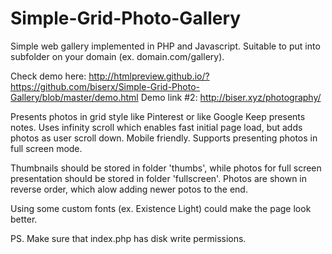 # Simple-Grid-Photo-Gallery
Simple web gallery implemented in PHP and Javascript.
Suitable to put into subfolder on your domain (ex. domain.com/gallery).

Check demo here: http://htmlpreview.github.io/?https://github.com/biserx/Simple-Grid-Photo-Gallery/blob/master/demo.html
Demo link #2: http://biser.xyz/photography/

Presents photos in grid style like Pinterest or like Google Keep presents notes. 
Uses infinity scroll which enables fast initial page load, but adds photos as user scroll down. 
Mobile friendly.
Supports presenting photos in full screen mode.

Thumbnails should be stored in folder 'thumbs', while photos for full screen presentation should be stored in folder 'fullscreen'.
Photos are shown in reverse order, which alow adding newer potos to the end.

Using some custom fonts (ex. Existence Light) could make the page look better.

PS. Make sure that index.php has disk write permissions.

